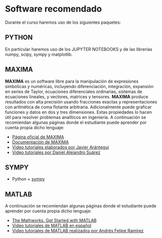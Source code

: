 # Software recomendado
 
Durante el curso haremos uso de los siguientes paquetes:

## PYTHON
En particular haremos uso de los JUPYTER NOTEBOOKS y de las librerías numpy, scipy, sympy y matplotlib.

## MAXIMA
**MAXIMA** es un software libre para la manipulación de expresiones simbólicas y numéricas, incluyendo diferenciación, integración, expansión en series de Taylor, ecuaciones diferenciales ordinarias, sistemas de ecuaciones lineales, y vectores, matrices y tensores. **MAXIMA** produce resultados con alta precisión usando fracciones exactas y representaciones con aritmética de coma flotante arbitraria. Adicionalmente puede graficar funciones y datos en dos y tres dimensiones. Estas propiedades lo hacen útil para resolver problemas analíticos en ingeniería. A continuación se recomiendan algunas páginas donde el estudiante puede aprender por cuenta propia dicho lenguaje:

* [Página oficial de MAXIMA](http://maxima.sourceforge.net/)
* [Documentación de MAXIMA](http://maxima.sourceforge.net/documentation.html)
* [Video tutoriales elaborados por Javier Arántegui](http://vimeo.com/maximajaj)
* [Video tutoriales por Daniel Alejandro Suárez](https://www.youtube.com/playlist?list=PLFk7DOCMKbw_QrywlNmPtCmaNH_wSu28g)

## SYMPY
* Python + [sympy](https://www.sympy.org/)

<!---
### Alternativas a MAXIMA
* <https://www.symbolab.com/>
* <https://www.wolframalpha.com/>

* [Axiom](http://axiom-developer.org/)
* MATLAB (toolbox de álgebra simbólica)
--->

## MATLAB
A continuación se recomiendan algunas páginas donde el estudiante puede aprender por cuenta propia dicho lenguaje:
* [The Mathworks. Get Started with MATLAB](https://www.mathworks.com/help/matlab/getting-started-with-matlab.html)
* [Video tutoriales de MATLAB en español](http://matlablatino.blogspot.com/)
* [Video tutoriales de MATLAB realizados por Andrés Felipe Ramírez](https://www.youtube.com/playlist?list=PLj3KYX7UqPG8uZWqtQ7ZBG1DSou1fLDMS)

<!---
## COMSOL Multiphysics 3.5
[COMSOL Multiphysics](http://www.comsol.com/) es un paquete de modelado para la simulación de cualquier proceso físico que se pueda describir mediante ecuaciones en derivadas parciales (partial differential equations o PDEs). Está provisto de la última tecnología y algoritmos de resolvedores que pueden manejar problemas complejos de forma rápida y precisa, mientras que su intuitiva estructura está diseñada para proporcionar una gran facilidad de uso y flexibilidad. A continuación se recomiendan algunos enlaces donde el estudiante puede aprender por cuenta propia dicho software:

* [Video tutoriales elaborados por Felipe Uribe](https://vimeo.com/user1637955)
* Windows: Inicio -> Programas -> COMSOL -> Documentación -> Getting started guide.pdf
* Linux:
  * `/usr/local/comsol35a/doc/multiphysics/quick.pdf` 
  * `/usr/local/comsol35a/doc/multiphysics/modlib.pdf`
  * `/usr/local/comsol35a/doc/sme/smemodlib.pdf`
  * `/usr/local/comsol35a/doc/sme/smeverification.pdf`
--->
